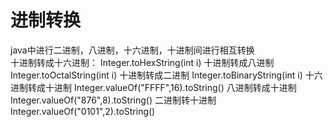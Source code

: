 # 进制转换

java中进行二进制，八进制，十六进制，十进制间进行相互转换      
十进制转成十六进制：
Integer.toHexString(int i)
十进制转成八进制
Integer.toOctalString(int i)
十进制转成二进制
Integer.toBinaryString(int i)
十六进制转成十进制
Integer.valueOf("FFFF",16).toString()
八进制转成十进制
Integer.valueOf("876",8).toString()
二进制转十进制
Integer.valueOf("0101",2).toString()